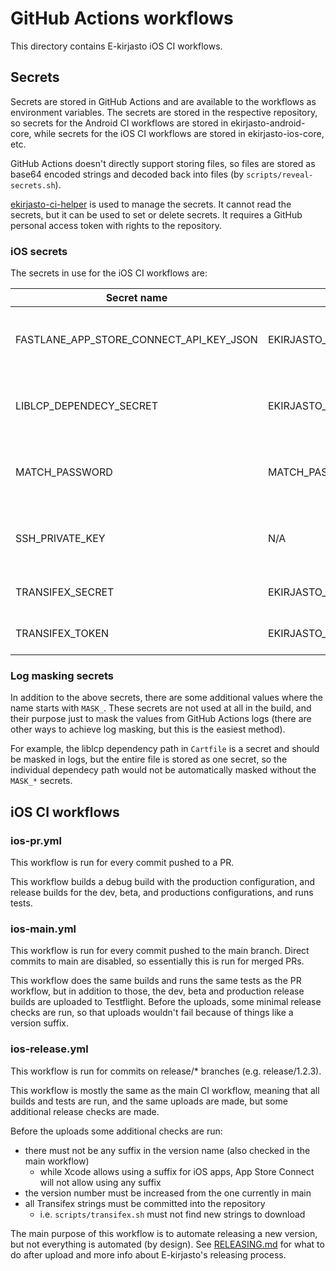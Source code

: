 # GitHub Actions workflows

This directory contains E-kirjasto iOS CI workflows.


## Secrets

Secrets are stored in GitHub Actions and are available to the workflows as
environment variables.
The secrets are stored in the respective repository,
so secrets for the Android CI workflows are stored in ekirjasto-android-core,
while secrets for the iOS CI workflows are stored in ekirjasto-ios-core, etc.

GitHub Actions doesn't directly support storing files, so files are stored as
base64 encoded strings and decoded back into files (by `scripts/reveal-secrets.sh`).

[ekirjasto-ci-helper](https://github.com/NatLibFi/ekirjasto-ci-helper) is used
to manage the secrets.
It cannot read the secrets, but it can be used to set or delete secrets.
It requires a GitHub personal access token with rights to the repository.


### iOS secrets

The secrets in use for the iOS CI workflows are:

| Secret name                             | Environment variable                                     | Format | Description                                      |
|-----------------------------------------|----------------------------------------------------------|--------|--------------------------------------------------|
| FASTLANE_APP_STORE_CONNECT_API_KEY_JSON | EKIRJASTO_FASTLANE_APP_STORE_CONNECT_API_KEY_JSON_BASE64 | base64 | App Store Connect API key JSON (base64 encoded)  |
| LIBLCP_DEPENDECY_SECRET                 | EKIRJASTO_LIBLCP_DEPENDENCY_SECRET                       | text   | The secret part of the liblcp dependency path    |
| MATCH_PASSWORD                          | MATCH_PASSWORD                                           | text   | Password for Fastlane match (ekirjasto-ios-keys) |
| SSH_PRIVATE_KEY                         | N/A                                                      | text   | SSH private key (E-kirjasto CI machine account)  |
| TRANSIFEX_SECRET                        | EKIRJASTO_IOS_TRANSIFEX_SECRET                           | text   | The iOS Transifex secret                         |
| TRANSIFEX_TOKEN                         | EKIRJASTO_IOS_TRANSIFEX_TOKEN                            | text   | The iOS Transifex token                          |


### Log masking secrets

In addition to the above secrets, there are some additional values where the
name starts with `MASK_`. These secrets are not used at all in the build, and
their purpose just to mask the values from GitHub Actions logs (there are other
ways to achieve log masking, but this is the easiest method).

For example, the liblcp dependency path in `Cartfile` is a secret and should be
masked in logs, but the entire file is stored as one secret, so the individual
dependecy path would not be automatically masked without the `MASK_*` secrets.


## iOS CI workflows

### ios-pr.yml

This workflow is run for every commit pushed to a PR.

This workflow builds a debug build with the production configuration,
and release builds for the dev, beta, and productions configurations,
and runs tests.


### ios-main.yml

This workflow is run for every commit pushed to the main branch.
Direct commits to main are disabled, so essentially this is run for merged PRs.

This workflow does the same builds and runs the same tests as the PR workflow,
but in addition to those, the dev, beta and production release builds are uploaded to Testflight.
Before the uploads, some minimal release checks are run,
so that uploads wouldn't fail because of things like a version suffix.


### ios-release.yml

This workflow is run for commits on release/* branches (e.g. release/1.2.3).

This workflow is mostly the same as the main CI workflow,
meaning that all builds and tests are run,
and the same uploads are made, but some additional release checks are made.

Before the uploads some additional checks are run:
- there must not be any suffix in the version name (also checked in the main workflow)
    - while Xcode allows using a suffix for iOS apps, App Store Connect will not allow using any suffix
- the version number must be increased from the one currently in main
- all Transifex strings must be committed into the repository
    - i.e. `scripts/transifex.sh` must not find new strings to download

The main purpose of this workflow is to automate releasing a new version,
but not everything is automated (by design). See [RELEASING.md](/RELEASING.md)
for what to do after upload and more info about E-kirjasto's releasing process.
